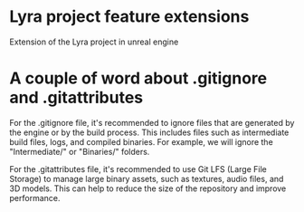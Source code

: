 # Lyra project feature extensions

Extension of the Lyra project in unreal engine

# A couple of word about .gitignore and .gitattributes

For the .gitignore file, it's recommended to ignore files that are generated by the engine or by the build process. This includes files such as intermediate build files, logs, and compiled binaries.
For example, we will ignore the "Intermediate/" or "Binaries/" folders.

For the .gitattributes file, it's recommended to use Git LFS (Large File Storage) to manage large binary assets, such as textures, audio files, and 3D models. This can help to reduce the size of the repository and improve performance.
